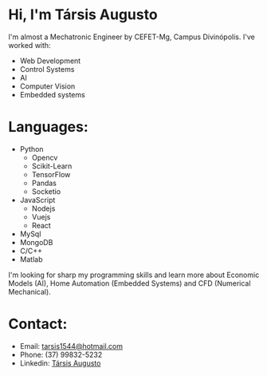 # Hi, I'm Társis Augusto 

I'm almost a Mechatronic Engineer by CEFET-Mg, Campus Divinópolis. I've worked with:

* Web Development
* Control Systems
* AI
* Computer Vision
* Embedded systems

# Languages:
* Python
   * Opencv
   * Scikit-Learn
   * TensorFlow
   * Pandas
   * Socketio
* JavaScript
   * Nodejs
   * Vuejs
   * React
* MySql
* MongoDB
* C/C++
* Matlab

I'm looking for sharp my programming skills and learn more about Economic Models (AI), Home Automation (Embedded Systems) and CFD (Numerical Mechanical).

# Contact:
* Email: tarsis1544@hotmail.com
* Phone: (37) 99832-5232
* Linkedin: [Társis Augusto](https://www.linkedin.com/in/társis-augusto-742742124)

<!--
**terc1997/terc1997** is a ✨ _special_ ✨ repository because its `README.md` (this file) appears on your GitHub profile.

Here are some ideas to get you started:

- 🔭 I’m currently working on ...
- 🌱 I’m currently learning ...
- 👯 I’m looking to collaborate on ...
- 🤔 I’m looking for help with ...
- 💬 Ask me about ...
- 📫 How to reach me: ...
- 😄 Pronouns: ...
- ⚡ Fun fact: ...
-->
